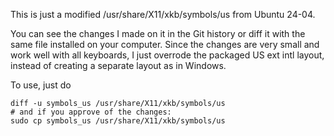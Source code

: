 
This is just a modified /usr/share/X11/xkb/symbols/us from Ubuntu 24-04.

You can see the changes I made on it in the Git history or diff it with the same file installed on your computer. 
Since the changes are very small and work well with all keyboards, I just overrode the packaged US ext intl layout, instead of creating a separate layout as in Windows.

To use, just do

    diff -u symbols_us /usr/share/X11/xkb/symbols/us
    # and if you approve of the changes:
    sudo cp symbols_us /usr/share/X11/xkb/symbols/us
